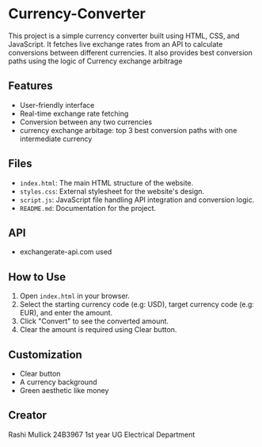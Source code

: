 # Currency-Converter

This project is a simple currency converter built using HTML, CSS, and JavaScript. It fetches live exchange rates from an API to calculate conversions between different currencies. It also provides best conversion paths using the logic of Currency exchange arbitrage

## Features

- User-friendly interface
- Real-time exchange rate fetching
- Conversion between any two currencies
- currency exchange arbitage: top 3 best conversion paths with one intermediate currency

## Files

- `index.html`: The main HTML structure of the website.
- `styles.css`: External stylesheet for the website's design.
- `script.js`: JavaScript file handling API integration and conversion logic.
- `README.md`: Documentation for the project.

## API

- exchangerate-api.com used

## How to Use

1. Open `index.html` in your browser.
2. Select the starting currency code (e.g: USD), target currency code (e.g: EUR), and enter the amount.
3. Click "Convert" to see the converted amount.
4. Clear the amount is required using Clear button.

## Customization

- Clear button
- A currency background
- Green aesthetic like money

## Creator
  Rashi Mullick
  24B3967
  1st year UG Electrical Department



